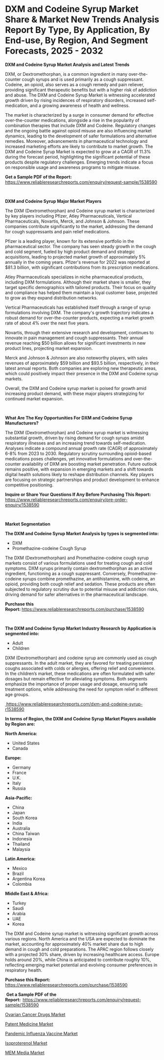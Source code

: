 <p><h1>DXM and Codeine Syrup Market Share & Market New Trends Analysis Report By Type, By Application, By End-use, By Region, And Segment Forecasts, 2025 - 2032</h1></p><p><strong>DXM and Codeine Syrup Market Analysis and Latest Trends</strong></p>
<p><p>DXM, or Dextromethorphan, is a common ingredient in many over-the-counter cough syrups and is used primarily as a cough suppressant. Codeine, an opioid, also serves as a cough remedy and pain reliever, providing significant therapeutic benefits but with a higher risk of addiction and abuse. The DXM and Codeine Syrup Market is witnessing accelerated growth driven by rising incidences of respiratory disorders, increased self-medication, and a growing awareness of health and wellness. </p><p>The market is characterized by a surge in consumer demand for effective over-the-counter medications, alongside a rise in the popularity of combination therapies that include DXM and Codeine. Regulatory changes and the ongoing battle against opioid misuse are also influencing market dynamics, leading to the development of safer formulations and alternative remedies. Moreover, advancements in pharmaceutical technology and increased marketing efforts are likely to contribute to market growth. The DXM and Codeine Syrup Market is expected to grow at a CAGR of 11.3% during the forecast period, highlighting the significant potential of these products despite regulatory challenges. Emerging trends indicate a focus on responsible usage and awareness programs to mitigate misuse.</p></p>
<p><strong>Get a Sample PDF of the Report:&nbsp;</strong> <a href="https://www.reliableresearchreports.com/enquiry/request-sample/1538590?utm_campaign=31&utm_medium=2&utm_source=Github&utm_content=ia&utm_term=08032025&utm_id=dxm-and-codeine-syrup">https://www.reliableresearchreports.com/enquiry/request-sample/1538590</a></p>
<p>&nbsp;</p>
<p><strong>DXM and Codeine Syrup Major Market Players</strong></p>
<p><p>The DXM (Dextromethorphan) and Codeine syrup market is characterized by key players including Pfizer, Atley Pharmaceuticals, Vertical Pharmaceuticals, Novartis, Merck, and Johnson & Johnson. These companies contribute significantly to the market, addressing the demand for cough suppressants and pain relief medications.</p><p>Pfizer is a leading player, known for its extensive portfolio in the pharmaceutical sector. The company has seen steady growth in the cough and cold segment, fueled by high product demand and strategic acquisitions, leading to projected market growth of approximately 5% annually in the coming years. Pfizer's revenue for 2022 was reported at $81.3 billion, with significant contributions from its prescription medications.</p><p>Atley Pharmaceuticals specializes in niche pharmaceutical products, including DXM formulations. Although their market share is smaller, they target specific demographics with tailored products. Their focus on quality and compliance has helped them maintain a loyal customer base, projected to grow as they expand distribution networks.</p><p>Vertical Pharmaceuticals has established itself through a range of syrup formulations involving DXM. The company's growth trajectory indicates a robust demand for over-the-counter products, expecting a market growth rate of about 4% over the next five years.</p><p>Novartis, through their extensive research and development, continues to innovate in pain management and cough suppressants. Their annual revenue reaching $50 billion allows for significant investments in new product lines, projecting market expansion.</p><p>Merck and Johnson & Johnson are also noteworthy players, with sales revenues of approximately $59 billion and $93.5 billion, respectively, in their latest annual reports. Both companies are exploring new therapeutic areas, which could positively impact their presence in the DXM and Codeine syrup markets.</p><p>Overall, the DXM and Codeine syrup market is poised for growth amid increasing product demand, with these major players strategizing for continued market expansion.</p></p>
<p>&nbsp;</p>
<p><strong>What Are The Key Opportunities For DXM and Codeine Syrup Manufacturers?</strong></p>
<p><p>The DXM (Dextromethorphan) and Codeine syrup market is witnessing substantial growth, driven by rising demand for cough syrups amidst respiratory illnesses and an increasing trend towards self-medication. Analyses indicate a compound annual growth rate (CAGR) of approximately 6-8% from 2023 to 2030. Regulatory scrutiny surrounding opioid-based medications poses challenges, yet innovative formulations and over-the-counter availability of DXM are boosting market penetration. Future outlook remains positive, with expansion in emerging markets and a shift towards digital health solutions likely to reshape distribution channels. Key players are focusing on strategic partnerships and product development to enhance competitive positioning.</p></p>
<p><strong>Inquire or Share Your Questions If Any Before Purchasing This Report:</strong> <a href="https://www.reliableresearchreports.com/enquiry/pre-order-enquiry/1538590?utm_campaign=31&utm_medium=2&utm_source=Github&utm_content=ia&utm_term=08032025&utm_id=dxm-and-codeine-syrup">https://www.reliableresearchreports.com/enquiry/pre-order-enquiry/1538590</a></p>
<p>&nbsp;</p>
<p><strong>Market Segmentation</strong></p>
<p><strong>The DXM and Codeine Syrup Market Analysis by types is segmented into:</strong></p>
<p><ul><li>DXM</li><li>Promethazine-codeine Cough Syrup</li></ul></p>
<p><p>The DXM (Dextromethorphan) and Promethazine-codeine cough syrup markets consist of various formulations used for treating cough and cold symptoms. DXM syrups primarily contain dextromethorphan as an active ingredient, functioning as a cough suppressant. Conversely, Promethazine-codeine syrups combine promethazine, an antihistamine, with codeine, an opioid, providing both cough relief and sedation. These products are often subjected to regulatory scrutiny due to potential misuse and addiction risks, driving demand for safer alternatives in the pharmaceutical landscape.</p></p>
<p><strong>Purchase this Report:&nbsp;</strong><a href="https://www.reliableresearchreports.com/purchase/1538590?utm_campaign=31&utm_medium=2&utm_source=Github&utm_content=ia&utm_term=08032025&utm_id=dxm-and-codeine-syrup">https://www.reliableresearchreports.com/purchase/1538590</a></p>
<p>&nbsp;</p>
<p><strong>The DXM and Codeine Syrup Market Industry Research by Application is segmented into:</strong></p>
<p><ul><li>Adult</li><li>Children</li></ul></p>
<p><p>DXM (Dextromethorphan) and codeine syrup are commonly used as cough suppressants. In the adult market, they are favored for treating persistent coughs associated with colds or allergies, offering relief and convenience. In the children’s market, these medications are often formulated with safer dosages but remain effective for alleviating symptoms. Both segments emphasize the importance of proper usage and dosage, ensuring safe treatment options, while addressing the need for symptom relief in different age groups.</p></p>
<p><a href="https://www.reliableresearchreports.com/dxm-and-codeine-syrup-r1538590?utm_campaign=31&utm_medium=2&utm_source=Github&utm_content=ia&utm_term=08032025&utm_id=dxm-and-codeine-syrup">&nbsp;https://www.reliableresearchreports.com/dxm-and-codeine-syrup-r1538590</a></p>
<p><strong>In terms of Region, the DXM and Codeine Syrup Market Players available by Region are:</strong></p>
<p>
    <p> <strong> North America: </strong>
        <ul>
            <li>United States</li>
            <li>Canada</li>
        </ul>
        </p> 
    <p> <strong> Europe: </strong>
        <ul>
            <li>Germany</li>
            <li>France</li>
            <li>U.K.</li>
            <li>Italy</li>
            <li>Russia</li>
        </ul>
        </p> 
    <p> <strong> Asia-Pacific: </strong>
        <ul>
            <li>China</li>
            <li>Japan</li>
            <li>South Korea</li>
            <li>India</li>
            <li>Australia</li>
            <li>China Taiwan</li>
            <li>Indonesia</li>
            <li>Thailand</li>
            <li>Malaysia</li>
        </ul>
        </p> 
    <p> <strong> Latin America: </strong>
        <ul>
            <li>Mexico</li>
            <li>Brazil</li>
            <li>Argentina Korea</li>
            <li>Colombia</li>
        </ul>
        </p> 
    <p> <strong> Middle East & Africa: </strong>
        <ul>
            <li>Turkey</li>
            <li>Saudi</li>
            <li>Arabia</li>
            <li>UAE</li>
            <li>Korea</li>
        </ul>
    </p>
    </p>
<p><p>The DXM and Codeine syrup market is witnessing significant growth across various regions. North America and the USA are expected to dominate the market, accounting for approximately 40% market share due to high demand in cough and cold preparations. The APAC region follows closely with a projected 30% share, driven by increasing healthcare access. Europe holds around 20%, while China is anticipated to contribute roughly 10%, reflecting emerging market potential and evolving consumer preferences in respiratory health.</p></p>
<p><strong>Purchase this Report: </strong><a href="https://www.reliableresearchreports.com/purchase/1538590?utm_campaign=31&utm_medium=2&utm_source=Github&utm_content=ia&utm_term=08032025&utm_id=dxm-and-codeine-syrup">https://www.reliableresearchreports.com/purchase/1538590</a></p>
<p>&nbsp;<strong>Get a Sample PDF of the Report:&nbsp;&nbsp;</strong><a href="https://www.reliableresearchreports.com/enquiry/request-sample/1538590?utm_campaign=31&utm_medium=2&utm_source=Github&utm_content=ia&utm_term=08032025&utm_id=dxm-and-codeine-syrup">https://www.reliableresearchreports.com/enquiry/request-sample/1538590</a></p>
<p><strong></strong></p>
<p><p><a href="https://github.com/kirstejuvet/Market-Research-Report-List-1/blob/main/ovarian-cancer-drugs-market.md?utm_campaign=31&utm_medium=2&utm_source=Github&utm_content=ia&utm_term=08032025&utm_id=dxm-and-codeine-syrup">Ovarian Cancer Drugs Market</a></p><p><a href="https://github.com/trossdushi7u/Market-Research-Report-List-1/blob/main/patent-medicine-market.md?utm_campaign=31&utm_medium=2&utm_source=Github&utm_content=ia&utm_term=08032025&utm_id=dxm-and-codeine-syrup">Patent Medicine Market</a></p><p><a href="https://github.com/godutetraeva/Market-Research-Report-List-1/blob/main/pandemic-influenza-vaccine-market.md?utm_campaign=31&utm_medium=2&utm_source=Github&utm_content=ia&utm_term=08032025&utm_id=dxm-and-codeine-syrup">Pandemic Influenza Vaccine Market</a></p><p><a href="https://github.com/jhoonatsev/Market-Research-Report-List-1/blob/main/isoproterenol-market.md?utm_campaign=31&utm_medium=2&utm_source=Github&utm_content=ia&utm_term=08032025&utm_id=dxm-and-codeine-syrup">Isoproterenol Market</a></p><p><a href="https://github.com/farjonazemi7/Market-Research-Report-List-1/blob/main/mem-media-market.md?utm_campaign=31&utm_medium=2&utm_source=Github&utm_content=ia&utm_term=08032025&utm_id=dxm-and-codeine-syrup">MEM Media Market</a></p></p>
